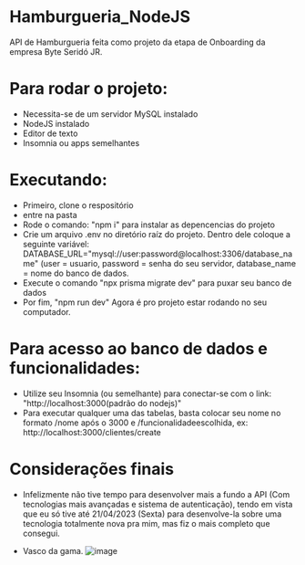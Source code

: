 # Hamburgueria_NodeJS
API de Hamburgueria feita como projeto da etapa de Onboarding da empresa Byte Seridó JR. 

# Para rodar o projeto:
- Necessita-se de um servidor MySQL instalado
- NodeJS instalado
- Editor de texto
- Insomnia ou apps semelhantes

# Executando:
- Primeiro, clone o respositório
- entre na pasta
- Rode o comando: "npm i" para instalar as depencencias do projeto
- Crie um arquivo .env no diretório raíz do projeto. Dentro dele coloque a seguinte variável: DATABASE_URL="mysql://user:password@localhost:3306/database_name" (user = usuario, password = senha do seu servidor, database_name = nome do banco de dados.
- Execute o comando "npx prisma migrate dev" para puxar seu banco de dados
- Por fim, "npm run dev"
Agora é pro projeto estar rodando no seu computador.

# Para acesso ao banco de dados e funcionalidades:
- Utilize seu Insomnia (ou semelhante) para conectar-se com o link: "http://localhost:3000(padrão do nodejs)"
- Para executar qualquer uma das tabelas, basta colocar seu nome no formato /nome após o 3000 e /funcionalidadeescolhida, ex: http://localhost:3000/clientes/create


# Considerações finais
- Infelizmente não tive tempo para desenvolver mais a fundo a API (Com tecnologias mais avançadas e sistema de autenticação), tendo em vista que eu só tive até 21/04/2023 (Sexta) para desenvolve-la sobre uma tecnologia totalmente nova pra mim, mas fiz o mais completo que consegui.

- Vasco da gama.
![image](https://user-images.githubusercontent.com/67791717/233868935-c503a91c-d3d9-4094-967c-015ef270b02d.png)

